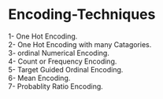 # Encoding-Techniques  
1- One Hot Encoding.  
2- One Hot Encoding with many Catagories.  
3- ordinal Numerical Encoding.  
4- Count or Frequency Encoding.  
5- Target Guided Ordinal Encoding.  
6- Mean Encoding.  
7- Probablity Ratio Encoding.
